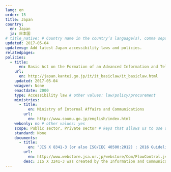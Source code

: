 ```yaml
---
lang: en
order: 15
title: Japan
country:
  en: Japan
  ja: 日本国
# title_native: # Country name in the country’s language(s), comma separated. For Switzerland: Schweiz, Suisse, Svizzera, Svizra
updated: 2017-05-04
updatemsg: Add latest Japan accessibility laws and policies.
relatedpages:
policies:
  - title:
      en: Basic Act on the Formation of an Advanced Information and Telecommunications Network Society
    url:
      en: http://japan.kantei.go.jp/it/it_basiclaw/it_basiclaw.html
    updated: 2017-05-04
    wcagver: None
    enactdate: 2000
    type: Accessibility law # other values: law/policy/procurement
    ministries:
      - title:
          en: Ministry of Internal Affairs and Communications
        url:
          en: http://www.soumu.go.jp/english/index.html
    webonly: no # other values: yes
    scope: Public sector, Private sector # keys that allows us to use any combination
    standard: None
    documents:
      - title:
          en: "JIS X 8341-3 (or also ISO/IEC 40500:2012) : 2016 Guidelines for older persons and persons with disabilities - Information and communications equipment, software and services - Part 3: Web content"
        url:
          en: http://www.webstore.jsa.or.jp/webstore/Com/FlowControl.jsp?lang=en&bunsyoId=JIS+X+8341-3%3A2016&dantaiCd=JIS&status=1&pageNo=0
        desc: JIS X 3241-3 was created by the Information and Communication Access Council. Compliance with the standard is voluntary and it is equivalent to ISO/IEC 40500:2012 WCAG 2.0.
---
```

